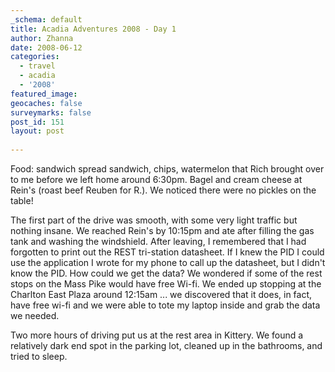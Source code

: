 ```yaml
---
_schema: default
title: Acadia Adventures 2008 - Day 1
author: Zhanna
date: 2008-06-12
categories:
  - travel
  - acadia
  - '2008'
featured_image: 
geocaches: false
surveymarks: false
post_id: 151
layout: post              
 
---
```


Food: sandwich spread sandwich, chips, watermelon that Rich brought over to me before we left home around 6:30pm.  Bagel and cream cheese at Rein's (roast beef Reuben for R.).  We noticed there were no pickles on the table!

The first part of the drive was smooth, with some very light traffic but nothing insane.  We reached Rein's by 10:15pm and ate after filling the gas tank and washing the windshield.  After leaving, I remembered that I had forgotten to print out the REST tri-station datasheet.  If I knew the PID I could use the application I wrote for my phone to call up the datasheet, but I didn't know the PID.  How could we get the data?  We wondered if some of the rest stops on the Mass Pike would have free Wi-fi.  We ended up stopping at the Charlton East Plaza around 12:15am ... we discovered that it does, in fact, have free wi-fi and we were able to tote my laptop inside and grab the data we needed.  

Two more hours of driving put us at the rest area in Kittery.  We found a relatively dark end spot in the parking lot, cleaned up in the bathrooms, and tried to sleep.